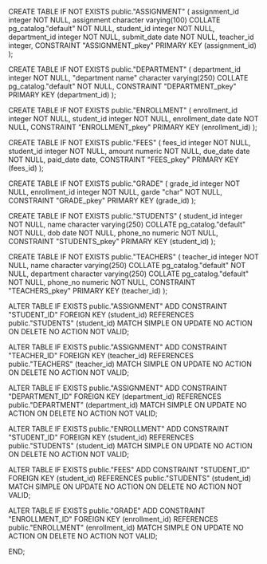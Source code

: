 
CREATE TABLE IF NOT EXISTS public."ASSIGNMENT"
(
    assignment_id integer NOT NULL,
    assignment character varying(100) COLLATE pg_catalog."default" NOT NULL,
    student_id integer NOT NULL,
    department_id integer NOT NULL,
    submit_date date NOT NULL,
    teacher_id integer,
    CONSTRAINT "ASSIGNMENT_pkey" PRIMARY KEY (assignment_id)
);

CREATE TABLE IF NOT EXISTS public."DEPARTMENT"
(
    department_id integer NOT NULL,
    "department name" character varying(250) COLLATE pg_catalog."default" NOT NULL,
    CONSTRAINT "DEPARTMENT_pkey" PRIMARY KEY (department_id)
);

CREATE TABLE IF NOT EXISTS public."ENROLLMENT"
(
    enrollment_id integer NOT NULL,
    student_id integer NOT NULL,
    enrollment_date date NOT NULL,
    CONSTRAINT "ENROLLMENT_pkey" PRIMARY KEY (enrollment_id)
);

CREATE TABLE IF NOT EXISTS public."FEES"
(
    fees_id integer NOT NULL,
    student_id integer NOT NULL,
    amount numeric NOT NULL,
    due_date date NOT NULL,
    paid_date date,
    CONSTRAINT "FEES_pkey" PRIMARY KEY (fees_id)
);

CREATE TABLE IF NOT EXISTS public."GRADE"
(
    grade_id integer NOT NULL,
    enrollment_id integer NOT NULL,
    garde "char" NOT NULL,
    CONSTRAINT "GRADE_pkey" PRIMARY KEY (grade_id)
);

CREATE TABLE IF NOT EXISTS public."STUDENTS"
(
    student_id integer NOT NULL,
    name character varying(250) COLLATE pg_catalog."default" NOT NULL,
    dob date NOT NULL,
    phone_no numeric NOT NULL,
    CONSTRAINT "STUDENTS_pkey" PRIMARY KEY (student_id)
);

CREATE TABLE IF NOT EXISTS public."TEACHERS"
(
    teacher_id integer NOT NULL,
    name character varying(250) COLLATE pg_catalog."default" NOT NULL,
    department character varying(250) COLLATE pg_catalog."default" NOT NULL,
    phone_no numeric NOT NULL,
    CONSTRAINT "TEACHERS_pkey" PRIMARY KEY (teacher_id)
);

ALTER TABLE IF EXISTS public."ASSIGNMENT"
    ADD CONSTRAINT "STUDENT_ID" FOREIGN KEY (student_id)
    REFERENCES public."STUDENTS" (student_id) MATCH SIMPLE
    ON UPDATE NO ACTION
    ON DELETE NO ACTION
    NOT VALID;


ALTER TABLE IF EXISTS public."ASSIGNMENT"
    ADD CONSTRAINT "TEACHER_ID" FOREIGN KEY (teacher_id)
    REFERENCES public."TEACHERS" (teacher_id) MATCH SIMPLE
    ON UPDATE NO ACTION
    ON DELETE NO ACTION
    NOT VALID;


ALTER TABLE IF EXISTS public."ASSIGNMENT"
    ADD CONSTRAINT "DEPARTMENT_ID" FOREIGN KEY (department_id)
    REFERENCES public."DEPARTMENT" (department_id) MATCH SIMPLE
    ON UPDATE NO ACTION
    ON DELETE NO ACTION
    NOT VALID;


ALTER TABLE IF EXISTS public."ENROLLMENT"
    ADD CONSTRAINT "STUDENT_ID" FOREIGN KEY (student_id)
    REFERENCES public."STUDENTS" (student_id) MATCH SIMPLE
    ON UPDATE NO ACTION
    ON DELETE NO ACTION
    NOT VALID;


ALTER TABLE IF EXISTS public."FEES"
    ADD CONSTRAINT "STUDENT_ID" FOREIGN KEY (student_id)
    REFERENCES public."STUDENTS" (student_id) MATCH SIMPLE
    ON UPDATE NO ACTION
    ON DELETE NO ACTION
    NOT VALID;


ALTER TABLE IF EXISTS public."GRADE"
    ADD CONSTRAINT "ENROLLMENT_ID" FOREIGN KEY (enrollment_id)
    REFERENCES public."ENROLLMENT" (enrollment_id) MATCH SIMPLE
    ON UPDATE NO ACTION
    ON DELETE NO ACTION
    NOT VALID;

END;

